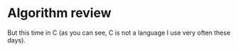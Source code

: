 # Algorithm review

But this time in C (as you can see, C is not a language I use very often these days).
